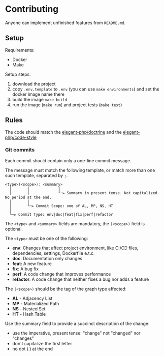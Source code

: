# Contributing

Anyone can implement unfinished features from `README.md`.

## Setup

Requirements:

- Docker
- Make

Setup steps:

1. download the project
2. copy `.env.template` to `.env` (you can use `make environments`) and set the docker image name there
3. build the image `make build`
4. run the image (`make run`) and project tests (`make test`)

## Rules

The code should match the [elegant-php/doctrine](https://github.com/elegant-php/doctrine)
and the [elegant-php/code-style](https://github.com/elegant-php/code-style)

### Git commits

Each commit should contain only a one-line commit message.

The message must match the following template, or match more than one such template, separated by `;`.

```text
<type>(<scope>): <summary>
  │       │             │
  │       │             └─⫸ Summary in present tense. Not capitalized. No period at the end.
  │       │
  │       └─⫸ Commit Scope: one of AL, MP, NS, HT
  │
  └─⫸ Commit Type: env|doc|feat|fix|perf|refactor
```

The `<type>` and `<summary>` fields are mandatory, the `(<scope>)` field is optional.

The `<type>` must be one of the following:

- **env**: Changes that affect project environment, like CI/CD files, dependencies, settings, Dockerfile e.t.c.
- **doc**: Documentation only changes
- **feat**: A new feature
- **fix**: A bug fix
- **perf**: A code change that improves performance
- **refactor**: A code change that neither fixes a bug nor adds a feature

The `(<scope>)` should be the tag of the graph type affected:

- **AL** - Adjacency List
- **MP** - Materialized Path
- **NS** - Nested Set
- **HT** - Hash Table

Use the summary field to provide a succinct description of the change:

- use the imperative, present tense: "change" not "changed" nor "changes"
- don't capitalize the first letter
- no dot (.) at the end
